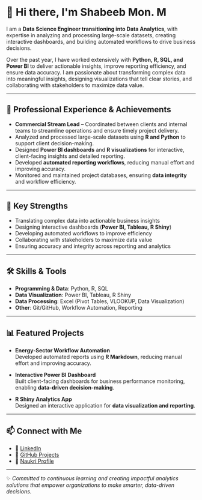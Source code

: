 # 👋 Hi there, I'm **Shabeeb Mon. M**

I am a **Data Science Engineer transitioning into Data Analytics**, with expertise in analyzing and processing large-scale datasets, creating interactive dashboards, and building automated workflows to drive business decisions.

Over the past year, I have worked extensively with **Python, R, SQL, and Power BI** to deliver actionable insights, improve reporting efficiency, and ensure data accuracy. I am passionate about transforming complex data into meaningful insights, designing visualizations that tell clear stories, and collaborating with stakeholders to maximize data value.

---

## 💼 Professional Experience & Achievements

- **Commercial Stream Lead** – Coordinated between clients and internal teams to streamline operations and ensure timely project delivery.  
- Analyzed and processed large-scale datasets using **R and Python** to support client decision-making.  
- Designed **Power BI dashboards** and **R visualizations** for interactive, client-facing insights and detailed reporting.  
- Developed **automated reporting workflows**, reducing manual effort and improving accuracy.  
- Monitored and maintained project databases, ensuring **data integrity** and workflow efficiency.  

---

## 🔑 Key Strengths

- Translating complex data into actionable business insights  
- Designing interactive dashboards (**Power BI, Tableau, R Shiny**)  
- Developing automated workflows to improve efficiency  
- Collaborating with stakeholders to maximize data value  
- Ensuring accuracy and integrity across reporting and analytics  

---

## 🛠️ Skills & Tools

- **Programming & Data**: Python, R, SQL  
- **Data Visualization**: Power BI, Tableau, R Shiny  
- **Data Processing**: Excel (Pivot Tables, VLOOKUP, Data Visualization)  
- **Other**: Git/GitHub, Workflow Automation, Reporting  

---

## 📊 Featured Projects

- **Energy-Sector Workflow Automation**  
  Developed automated reports using **R Markdown**, reducing manual effort and improving accuracy.  

- **Interactive Power BI Dashboard**  
  Built client-facing dashboards for business performance monitoring, enabling **data-driven decision-making**.  

- **R Shiny Analytics App**  
  Designed an interactive application for **data visualization and reporting**.  

---

## 📫 Connect with Me

- 💼 [LinkedIn](https://www.linkedin.com/in/shabeeb-m-600629225/)  
- 📂 [GitHub Projects](https://github.com/)
- 📄 [Naukri Profile](https://www.naukri.com/mnjuser/profile)  

---

✨ *Committed to continuous learning and creating impactful analytics solutions that empower organizations to make smarter, data-driven decisions.*
